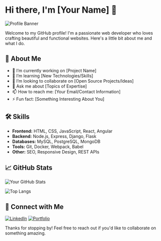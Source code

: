 # Hi there, I'm [Your Name] 👋

![Profile Banner](https://via.placeholder.com/1000x200.png?text=Your+Banner+Image)

Welcome to my GitHub profile! I'm a passionate web developer who loves crafting beautiful and functional websites. Here's a little bit about me and what I do.

## 🚀 About Me

- 🔭 I’m currently working on [Project Name]
- 🌱 I’m learning [New Technologies/Skills]
- 👯 I’m looking to collaborate on [Open Source Projects/Ideas]
- 💬 Ask me about [Topics of Expertise]
- 📫 How to reach me: [Your Email/Contact Information]
- ⚡ Fun fact: [Something Interesting About You]

## 🛠️ Skills

- **Frontend:** HTML, CSS, JavaScript, React, Angular
- **Backend:** Node.js, Express, Django, Flask
- **Databases:** MySQL, PostgreSQL, MongoDB
- **Tools:** Git, Docker, Webpack, Babel
- **Other:** SEO, Responsive Design, REST APIs

## 📈 GitHub Stats

![Your GitHub Stats](https://github-readme-stats.vercel.app/api?username=yourusername&show_icons=true&theme=radical)

![Top Langs](https://github-readme-stats.vercel.app/api/top-langs/?username=yourusername&layout=compact&theme=radical)

## 🔗 Connect with Me

[![LinkedIn](https://img.shields.io/badge/LinkedIn-0077B5?style=for-the-badge&logo=linkedin&logoColor=white)](https://www.linkedin.com/in/alex-munene-289729260/)
[![Portfolio](https://img.shields.io/badge/Portfolio-000000?style=for-the-badge&logo=About.me&logoColor=white)](https://alex-munezz.netlify.app)

Thanks for stopping by! Feel free to reach out if you'd like to collaborate on something amazing.
